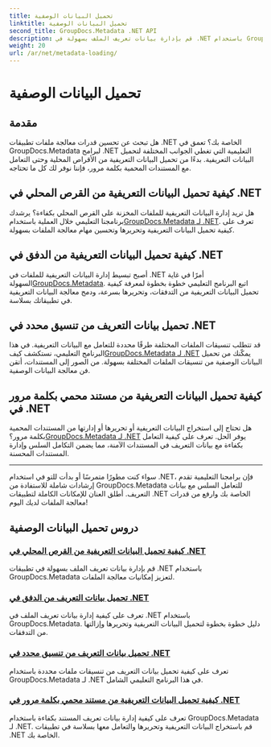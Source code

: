 ```yaml
---
title: تحميل البيانات الوصفية
linktitle: تحميل البيانات الوصفية
second_title: GroupDocs.Metadata .NET API
description: قم بإدارة بيانات تعريف الملف بسهولة في .NET باستخدام GroupDocs.Metadata. تعرف على تقنيات التحميل والتحرير والمزيد لتحسين إمكانيات معالجة الملفات.
weight: 20
url: /ar/net/metadata-loading/
---
```


# تحميل البيانات الوصفية

## مقدمة

هل تبحث عن تحسين قدرات معالجة ملفات تطبيقات .NET الخاصة بك؟ تعمق في GroupDocs.Metadata لبرامج .NET التعليمية التي تغطي الجوانب المختلفة لتحميل البيانات التعريفية. بدءًا من تحميل البيانات التعريفية من الأقراص المحلية وحتى التعامل مع المستندات المحمية بكلمة مرور، فإننا نوفر لك كل ما تحتاجه.

## كيفية تحميل البيانات التعريفية من القرص المحلي في .NET

 هل تريد إدارة البيانات التعريفية للملفات المخزنة على القرص المحلي بكفاءة؟ يرشدك برنامجنا التعليمي خلال العملية باستخدام[GroupDocs.Metadata لـ .NET](./load-metadata-local-disk/). تعرف على كيفية تحميل البيانات التعريفية وتحريرها وتحسين مهام معالجة الملفات بسهولة.

## كيفية تحميل البيانات التعريفية من الدفق في .NET

 أصبح تبسيط إدارة البيانات التعريفية للملفات في .NET أمرًا في غاية السهولة[GroupDocs.Metadata](./load-metadata-stream/). اتبع البرنامج التعليمي خطوة بخطوة لمعرفة كيفية تحميل البيانات التعريفية من التدفقات، وتحريرها بسرعة، ودمج معالجة البيانات التعريفية في تطبيقاتك بسلاسة.

## تحميل بيانات التعريف من تنسيق محدد في .NET

 قد تتطلب تنسيقات الملفات المختلفة طرقًا محددة للتعامل مع البيانات التعريفية. في هذا البرنامج التعليمي، نستكشف كيف[GroupDocs.Metadata لـ .NET](./load-metadata-specific-format/) يمكّنك من تحميل البيانات الوصفية من تنسيقات الملفات المختلفة بسهولة. من الصور إلى المستندات، أتقن فن معالجة البيانات الوصفية.

## كيفية تحميل البيانات التعريفية من مستند محمي بكلمة مرور في .NET

هل تحتاج إلى استخراج البيانات التعريفية أو تحريرها أو إدارتها من المستندات المحمية بكلمة مرور؟[GroupDocs.Metadata لـ .NET](./load-metadata-password-protected/) يوفر الحل. تعرف على كيفية التعامل بكفاءة مع بيانات التعريف في المستندات الآمنة، مما يضمن التكامل السلس وإدارة المستندات المحسنة.

----
سواء كنت مطورًا متمرسًا أو بدأت للتو في استخدام .NET، فإن برامجنا التعليمية تقدم إرشادات شاملة للاستفادة من GroupDocs.Metadata للتعامل السلس مع بيانات التعريف. أطلق العنان للإمكانات الكاملة لتطبيقات .NET الخاصة بك وارفع من قدرات معالجة الملفات لديك اليوم!

## دروس تحميل البيانات الوصفية
### [كيفية تحميل البيانات التعريفية من القرص المحلي في .NET](./load-metadata-local-disk/)
قم بإدارة بيانات تعريف الملف بسهولة في تطبيقات .NET باستخدام GroupDocs.Metadata لتعزيز إمكانيات معالجة الملفات.
### [تحميل بيانات التعريف من الدفق في .NET](./load-metadata-stream/)
تعرف على كيفية إدارة بيانات تعريف الملف في .NET باستخدام GroupDocs.Metadata. دليل خطوة بخطوة لتحميل البيانات التعريفية وتحريرها وإزالتها من التدفقات.
### [تحميل بيانات التعريف من تنسيق محدد في .NET](./load-metadata-specific-format/)
تعرف على كيفية تحميل بيانات التعريف من تنسيقات ملفات محددة باستخدام GroupDocs.Metadata لـ .NET في هذا البرنامج التعليمي الشامل.
### [كيفية تحميل البيانات التعريفية من مستند محمي بكلمة مرور في .NET](./load-metadata-password-protected/)
تعرف على كيفية إدارة بيانات تعريف المستند بكفاءة باستخدام GroupDocs.Metadata لـ .NET. قم باستخراج البيانات التعريفية وتحريرها والتعامل معها بسلاسة في تطبيقات .NET الخاصة بك.